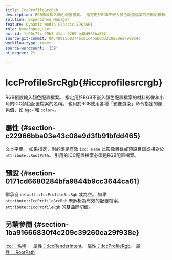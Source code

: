 ```yaml
---
title: IccProfileSrcRgb
description: RGB預設輸入顏色配置檔案。 指定用於RGB不嵌入顏色配置檔案的材料影像和小角的ICC顏色配置檔案的名稱。 也適用於使用各種「影像渲染」命令（如bgc=和color=）指定的RGB顏色值。
solution: Experience Manager
feature: Dynamic Media Classic,SDK/API
role: Developer,User
exl-id: 1c90c77c-79b7-41aa-9269-b48d966ba362
source-git-commit: 8454991568374ecd1c4babdd3210250ea7988c4c
workflow-type: tm+mt
source-wordcount: '159'
ht-degree: 2%

---
```


# IccProfileSrcRgb{#iccprofilesrcrgb}

RGB預設輸入顏色配置檔案。 指定用於RGB不嵌入顏色配置檔案的材料影像和小角的ICC顏色配置檔案的名稱。 也用於RGB使用各種「影像渲染」命令指定的顏色值，如 `bgc=` 和 `color=`。

## 屬性 {#section-c22966bba03e43c08e9d3fb91bfdd465}

文本字串。 如果指定，則必須是有效 `icc::Name` 此影像目錄或預設目錄或相對於 `attribute::RootPath`。 引用的ICC配置檔案必須是RGB配置檔案。

## 預設 {#section-0171cd6680284bfa9844b9cc3644ca61}

繼承自 `default::IccProfileSrcRgb` 或為空。 如果 `attribute::IccProfileSrcRgb` 未解析為有效的配置檔案， `attribute::IccProfileRgb` 的雙曲餘切值。

## 另請參閱 {#section-1ba91666830f4c209c39260ea29f938e}

[icc:：名稱](../../../../../ir-api/material-cat/image-rendering-api-ref/c-ir-material-catalog/c-ir-icc-profile-map-reference/r-ir-name-icc.md#reference-7a293ede360e433782575f8f6a562ac2) 。 [屬性：:IccRenderIntent](../../../../../ir-api/material-cat/image-rendering-api-ref/c-ir-material-catalog/c-ir-attributes-reference/r-ir-iccrenderintent.md#reference-3b80b7a4c25545a593c5076f318b5c40)。 [屬性：:IccProfileRgb](../../../../../ir-api/material-cat/image-rendering-api-ref/c-ir-material-catalog/c-ir-attributes-reference/r-ir-iccprofilergb.md#reference-cdaad25b155646ffa382d722fd324b30)。 [屬性：:RootPath](../../../../../ir-api/material-cat/image-rendering-api-ref/c-ir-material-catalog/c-ir-attributes-reference/r-ir-rootpath.md#reference-a4d7c96b62e14fcbad1740c702f160f3)
